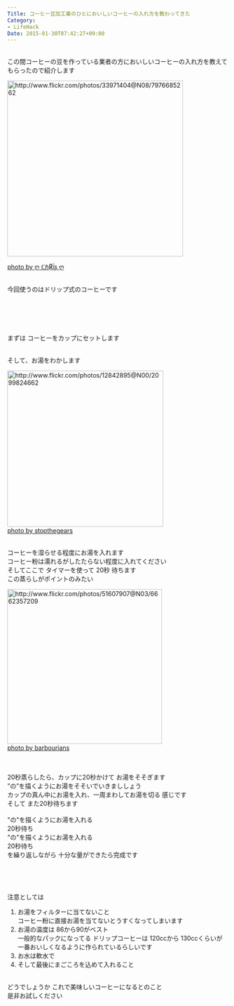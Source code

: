 ```yaml
---
Title: コーヒー豆加工業のひとにおいしいコーヒーの入れ方を教わってきた
Category:
- LifeHack
Date: 2015-01-30T07:42:27+09:00
---
```


<p><br />この間コーヒーの豆を作っている業者の方においしいコーヒーの入れ方を教えてもらったので紹介します</p>
<p><a href="http://www.flickr.com/photos/33971404@N08/7976685262" target="_blank"><img src="http://farm9.staticflickr.com/8041/7976685262_2f4f8b0a41.jpg" alt="http://www.flickr.com/photos/33971404@N08/7976685262" width="401" /></a></p>
<p><a href="http://www.flickr.com/photos/33971404@N08/7976685262">photo by ღ ℂℏ℟ḯʂ ღ</a></p>
<p><br />今回使うのはドリップ式のコーヒーです</p>
<p><img src="data:image/gif;base64,R0lGODlhAQABAIAAAAAAAP///yH5BAEAAAAALAAAAAABAAEAAAIBRAA7" alt="" /></p>
<p><!-- more --></p>
<p> </p>
<p> </p>
<p>まずは コーヒーをカップにセットします</p>
<p><br />そして、お湯をわかします</p>
<p><a class="http-image" href="http://www.flickr.com/photos/12842895@N00/2099824662" target="_blank"><img class="http-image" src="http://farm3.staticflickr.com/2301/2099824662_3c6aef0456.jpg" alt="http://www.flickr.com/photos/12842895@N00/2099824662" width="356" /><br /></a><a href="http://www.flickr.com/photos/12842895@N00/2099824662">photo by stopthegears</a></p>
<p><br />コーヒーを湿らせる程度にお湯を入れます<br />コーヒー粉は濡れるがしたたらない程度に入れてください<br />そしてここで タイマーを使って 20秒 待ちます <br />この蒸らしがポイントのみたい</p>
<p><a class="http-image" href="http://www.flickr.com/photos/51607907@N03/6662357209" target="_blank"><img class="http-image" src="http://farm8.staticflickr.com/7170/6662357209_be51aaf100.jpg" alt="http://www.flickr.com/photos/51607907@N03/6662357209" width="353" /><br /></a><a href="http://www.flickr.com/photos/51607907@N03/6662357209">photo by barbourians</a></p>
<p><br /><br />20秒蒸らしたら、カップに20秒かけて お湯をそそぎます<br />”の”を描くようにお湯をそそいでいきまししょう<br />カップの真ん中にお湯を入れ、一周まわしてお湯を切る 感じです<br />そして また20秒待ちます <br /><br />"の"を描くようにお湯を入れる <br />20秒待ち<br />"の"を描くようにお湯を入れる <br />20秒待ち<br />を繰り返しながら 十分な量ができたら完成です</p>
<p> </p>
<p> </p>
<p>注意としては</p>
<ol>
<li>お湯をフィルターに当てないこと <br />コーヒー粉に直接お湯を当てないとうすくなってしまいます</li>
<li>お湯の温度は 86から90がベスト<br />一般的なパックになってる ドリップコーヒーは 120ccから 130ccくらいが一番おいしくなるように作られているらしいです</li>
<li>お水は軟水で</li>
<li>そして最後にまごころを込めて入れること</li>
</ol>
<p><br />どうでしょうか これで美味しいコーヒーになるとのこと<br />是非お試しください</p>
